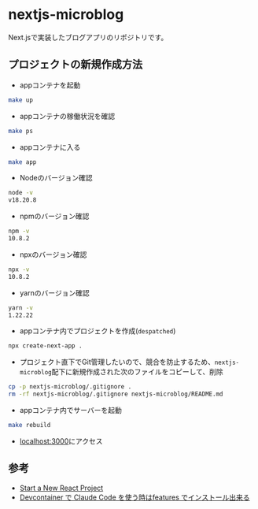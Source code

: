 # nextjs-microblog
Next.jsで実装したブログアプリのリポジトリです。

## プロジェクトの新規作成方法
- appコンテナを起動
```bash
make up
```
- appコンテナの稼働状況を確認
```bash
make ps
```
- appコンテナに入る
```bash
make app
```
- Nodeのバージョン確認
```bash
node -v
v18.20.8
```
- npmのバージョン確認
```bash
npm -v
10.8.2
```
- npxのバージョン確認
```bash
npx -v
10.8.2
```
- yarnのバージョン確認
```bash
yarn -v
1.22.22
```
- appコンテナ内でプロジェクトを作成(`despatched`)
```bash
npx create-next-app .
```
- プロジェクト直下でGit管理したいので、競合を防止するため、`nextjs-microblog`配下に新規作成された次のファイルをコピーして、削除
```bash
cp -p nextjs-microblog/.gitignore .
rm -rf nextjs-microblog/.gitignore nextjs-microblog/README.md
```
- appコンテナ内でサーバーを起動
```bash
make rebuild
```
- [localhost:3000](localhost:3000)にアクセス

## 参考
- [Start a New React Project](https://18.react.dev/learn/start-a-new-react-project)
- [Devcontainer で Claude Code を使う時はfeatures でインストール出来る](https://qiita.com/fussy113/items/eba52ac807c060dce379)
